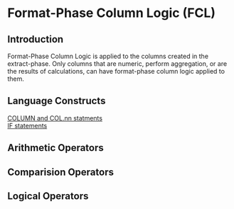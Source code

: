 # Format-Phase Column Logic (FCL)

## Introduction

Format-Phase Column Logic is applied to the columns created in the extract-phase. Only columns that are numeric, perform aggregation, or are the results of calculations, can have format-phase column logic applied to them.

## Language Constructs

[COLUMN and COL.nn statments](./LogicText/ColumnStatementFCL.md)  
[IF statements](./LogicText/IFstatementsFCL.md)

## Arithmetic Operators

## Comparision Operators

## Logical Operators
